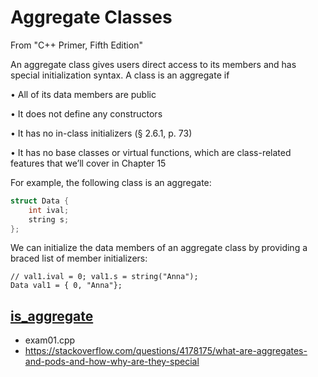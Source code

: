  
# Aggregate Classes
From "C++ Primer, Fifth Edition"

An aggregate class gives users direct access to its members and has special initialization syntax. A class is an aggregate if

• All of its data members are public

• It does not define any constructors

• It has no in-class initializers (§ 2.6.1, p. 73)

• It has no base classes or virtual functions, which are class-related features that we’ll cover in Chapter 15


For example, the following class is an aggregate:
```c++
struct Data {
    int ival;
    string s;
};
```

We can initialize the data members of an aggregate class by providing a braced list of member initializers:
```
// val1.ival = 0; val1.s = string("Anna");
Data val1 = { 0, "Anna"};
```


## [is_aggregate](https://en.cppreference.com/w/cpp/types/is_aggregate)

* exam01.cpp
* https://stackoverflow.com/questions/4178175/what-are-aggregates-and-pods-and-how-why-are-they-special
